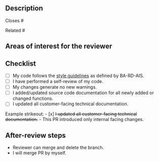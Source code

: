 ## Description

<!--- A summary of the changes that this PR introduces. Provide a relevant motivation and context about this PR or link an issue that provides it. -->

Closes #

Related #

## Areas of interest for the reviewer

<!--- Which parts of the code should the code reviewer check?  -->

## Checklist

<!--- Check items that you fulfilled, strikeout the ones that do not apply and write why  -->

- [ ] My code follows the [style guidelines] as defined by BA-RD-AIS.
- [ ] I have performed a self-review of my code.
- [ ] My changes generate no new warnings.
- [ ] I added/updated source code documentation for all newly added or changed
      functions.
- [ ] I updated all customer-facing technical documentation.

Example strikeout: - [x] ~~I updated all customer-facing technical documentation.~~ - This PR introduced only internal facing changes.

## After-review steps

<!--- Delete section or select one option -->

- Reviewer can merge and delete the branch.
- I will merge PR by myself.

[style guidelines]:
  https://github.com/IRNAS/irnas-guidelines-docs/blob/main/docs/developer_guidelines.md
